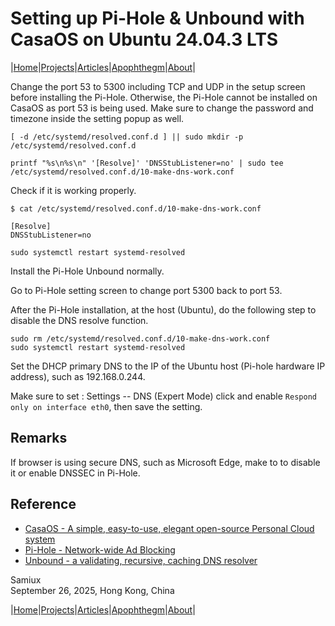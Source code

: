 # Setting up Pi-Hole & Unbound with CasaOS on Ubuntu 24.04.3 LTS

|[Home](/README.md)|[Projects](/projects.md)|[Articles](/articles.md)|[Apophthegm](/apophthegm.md)|[About](/about.md)|

Change the port 53 to 5300 including TCP and UDP in the setup screen before installing the Pi-Hole.  Otherwise, the Pi-Hole cannot be installed on CasaOS as port 53 is being used.  Make sure to change the password and timezone inside the setting popup as well.

```   
[ -d /etc/systemd/resolved.conf.d ] || sudo mkdir -p /etc/systemd/resolved.conf.d

printf "%s\n%s\n" '[Resolve]' 'DNSStubListener=no' | sudo tee /etc/systemd/resolved.conf.d/10-make-dns-work.conf
```
Check if it is working properly.

```
$ cat /etc/systemd/resolved.conf.d/10-make-dns-work.conf

[Resolve]
DNSStubListener=no
```
```
sudo systemctl restart systemd-resolved
```

Install the Pi-Hole Unbound normally.

Go to Pi-Hole setting screen to change port 5300 back to port 53.

After the Pi-Hole installation, at the host (Ubuntu), do the following step to disable the DNS resolve function.  

```
sudo rm /etc/systemd/resolved.conf.d/10-make-dns-work.conf
sudo systemctl restart systemd-resolved  
```
   
Set the DHCP primary DNS to the IP of the Ubuntu host (Pi-hole hardware IP address), such as 192.168.0.244.

Make sure to set : Settings -- DNS (Expert Mode) click and enable ```Respond only on interface eth0```, then save the setting.

## Remarks

If browser is using secure DNS, such as Microsoft Edge, make to to disable it or enable DNSSEC in Pi-Hole.

## Reference

- [CasaOS - A simple, easy-to-use, elegant open-source Personal Cloud system ](https://github.com/IceWhaleTech/CasaOS)     
- [Pi-Hole - Network-wide Ad Blocking](https://pi-hole.net/)    
- [Unbound - a validating, recursive, caching DNS resolver](https://nlnetlabs.nl/projects/unbound/about/)    

Samiux     
September 26, 2025, Hong Kong, China    

|[Home](/README.md)|[Projects](/projects.md)|[Articles](/articles.md)|[Apophthegm](/apophthegm.md)|[About](/about.md)|  
